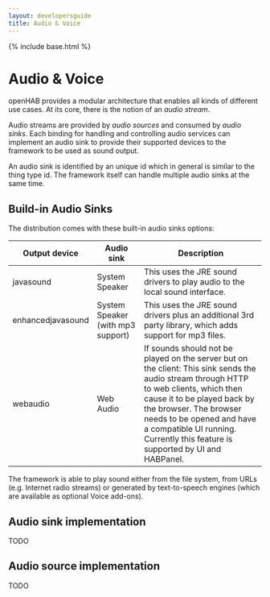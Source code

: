 ```yaml
---
layout: developersguide
title: Audio & Voice
---
```


{% include base.html %}

# Audio & Voice

openHAB provides a modular architecture that enables all kinds of different use cases.
At its core, there is the notion of an _audio stream_.

Audio streams are provided by _audio sources_ and consumed by _audio sinks_.
Each binding for handling and controlling audio services can implement an audio sink to provide their supported devices to the framework to be used as sound output.

An audio sink is identified by an unique id which in general is similar to the thing type id.
The framework itself can handle multiple audio sinks at the same time.

## Build-in Audio Sinks

The distribution comes with these built-in audio sinks options:

| Output device     | Audio sink                        | Description                                                                                                                                                                                                                                                                                                        |
|-------------------|-----------------------------------|--------------------------------------------------------------------------------------------------------------------------------------------------------------------------------------------------------------------------------------------------------------------------------------------------------------------|
| javasound         | System Speaker                    | This uses the JRE sound drivers to play audio to the local sound interface.                                                                                                                                                                                                                                        |
| enhancedjavasound | System Speaker (with mp3 support) | This uses the JRE sound drivers plus an additional 3rd party library, which adds support for mp3 files.                                                                                                                                                                                                            |
| webaudio          | Web Audio                         | If sounds should not be played on the server but on the client: This sink sends the audio stream through HTTP to web clients, which then cause it to be played back by the browser. The browser needs to be opened and have a compatible UI running. Currently this feature is supported by UI and HABPanel. |

The framework is able to play sound either from the file system, from URLs (e.g. Internet radio streams) or generated by text-to-speech engines (which are available as optional Voice add-ons).

## Audio sink implementation

TODO

## Audio source implementation

TODO
